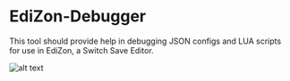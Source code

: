 # EdiZon-Debugger
This tool should provide help in debugging JSON configs and LUA scripts for use in EdiZon, a Switch Save Editor.

![alt text](https://imgur.com/a/QzmfTN5)
